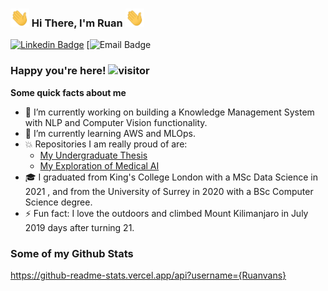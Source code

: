 ### <img src="wave.gif" width="30px"> Hi There, I'm Ruan <img src="wave.gif" width="30px">
[![Linkedin Badge](https://img.shields.io/badge/-LinkedIn-0e76a8?style=flat-square&logo=Linkedin&logoColor=white)](www.linkedin.com/in/ruan-van-schalkwyk-800a65150)
[![Email Badge]()

### Happy you're here! ![visitor](https://visitor-badge.glitch.me/badge?page_id=Ruanvans.Ruanvans&left_color=gray&right_color=blue)

**Some quick facts about me** 
- 🔭 I’m currently working on building a Knowledge Management System with NLP and Computer Vision functionality. 
- 🌱 I’m currently learning AWS and MLOps. 
- 💥 Repositories I am really proud of are:
    -    [My Undergraduate Thesis](https://github.com/Ruanvans/GAN-time-series-implementation) 
    -    [My Exploration of Medical AI](https://github.com/Ruanvans/ECG-classification-using-deep-learning)
- 🎓 I graduated from King's College London with a MSc Data Science in 2021 , and from the University of Surrey in 2020 with a BSc Computer Science degree. 
- ⚡ Fun fact: I love the outdoors and climbed Mount Kilimanjaro in July 2019 days after turning 21. 



### Some of my Github Stats
https://github-readme-stats.vercel.app/api?username={Ruanvans}
